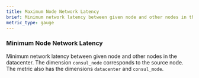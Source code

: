 ```yaml
---
title: Maximum Node Network Latency
brief: Minimum network latency between given node and other nodes in the datacenter
metric_type: gauge
---
```

### Minimum Node Network Latency
Minimum network latency between given node and other nodes in the datacenter. The dimension `consul_node` corresponds to the source node. The metric also has the dimensions `datacenter` and `consul_mode`.